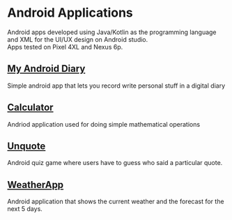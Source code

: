 # Android Applications 
Android apps developed using Java/Kotlin as the programming language and XML for the UI/UX design on Android studio.   
Apps tested on Pixel 4XL and Nexus 6p.

## [My Android Diary](https://github.com/aditya-tekale-99/Android/tree/main/MyAndroidDiary)
Simple android app that lets you record write personal stuff in a digital diary

## [Calculator](https://github.com/aditya-tekale-99/Android/tree/main/Calculator)
Andriod application used for doing simple mathematical operations

## [Unquote](https://github.com/aditya-tekale-99/Android/tree/main/Unquote)
Android quiz game where users have to guess who said a particular quote.

## [WeatherApp](https://github.com/aditya-tekale-99/Android/tree/main/Unquote)
Android application that shows the current weather and the forecast for the next 5 days.
